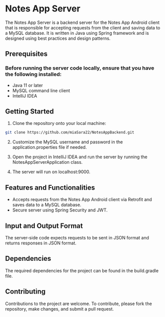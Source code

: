 # Notes App Server
The Notes App Server is a backend server for the Notes App Android client that is responsible for accepting requests from the client and saving data to a MySQL database. It is written in Java using Spring framework and is designed using best practices and design patterns.

## Prerequisites
### Before running the server code locally, ensure that you have the following installed:

- Java 11 or later
- MySQL command line client
- IntelliJ IDEA

## Getting Started

1. Clone the repository onto your local machine:
```bash
git clone https://github.com/miaSara22/NotesAppBackend.git
 ```

2. Customize the MySQL username and password in the application.properties file if needed.

3. Open the project in IntelliJ IDEA and run the server by running the NotesAppServerApplication class.

4. The server will run on localhost:9000.

## Features and Functionalities
- Accepts requests from the Notes App Android client via Retrofit and saves data to a MySQL database.
- Secure server using Spring Security and JWT.

## Input and Output Format
The server-side code expects requests to be sent in JSON format and returns responses in JSON format.

## Dependencies
The required dependencies for the project can be found in the build.gradle file.

## Contributing
Contributions to the project are welcome. To contribute, please fork the repository, make changes, and submit a pull request.
